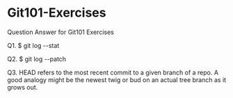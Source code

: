 # Git101-Exercises
Question Answer for Git101 Exercises


Q1. $ git log --stat

Q2. $ git log --patch

Q3. HEAD refers to the most recent commit to a given branch of a repo. A good analogy might be the newest twig or bud on an actual tree branch as it grows out.
